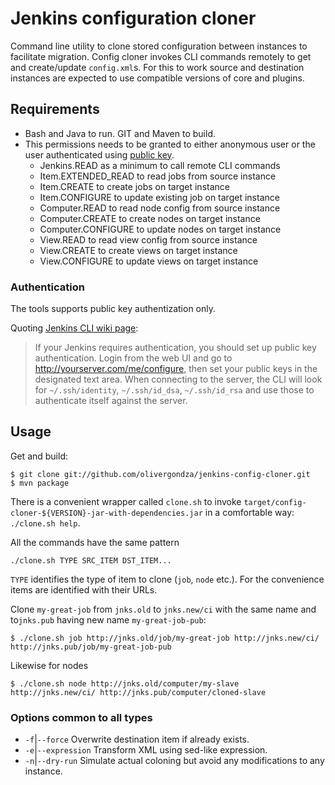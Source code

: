# Jenkins configuration cloner

Command line utility to clone stored configuration between instances to facilitate migration. Config cloner invokes CLI commands remotely to get and create/update `config.xml`s. For this to work source and destination instances are expected to use compatible versions of core and plugins.

## Requirements

- Bash and Java to run. GIT and Maven to build.
- This permissions needs to be granted to either anonymous user or the user authenticated using [public key](https://wiki.jenkins-ci.org/display/JENKINS/Jenkins+CLI#JenkinsCLI-WorkingwithCredentials).
  - Jenkins.READ as a minimum to call remote CLI commands
  - Item.EXTENDED_READ to read jobs from source instance
  - Item.CREATE to create jobs on target instance
  - Item.CONFIGURE to update existing job on target instance
  - Computer.READ to read node config from source instance
  - Computer.CREATE to create nodes on target instance
  - Computer.CONFIGURE to update nodes on target instance
  - View.READ to read view config from source instance
  - View.CREATE to create views on target instance
  - View.CONFIGURE to update views on target instance

### Authentication

The tools supports public key authentization only.

Quoting [Jenkins CLI wiki page](https://wiki.jenkins-ci.org/display/JENKINS/Jenkins+CLI):

> If your Jenkins requires authentication, you should set up public key authentication. Login from the web UI and go to http://yourserver.com/me/configure, then set your public keys in the designated text area. When connecting to the server, the CLI will look for `~/.ssh/identity`, `~/.ssh/id_dsa`, `~/.ssh/id_rsa` and use those to authenticate itself against the server.

## Usage

Get and build:

	$ git clone git://github.com/olivergondza/jenkins-config-cloner.git
	$ mvn package

There is a convenient wrapper called `clone.sh` to invoke `target/config-cloner-${VERSION}-jar-with-dependencies.jar`
in a comfortable way: `./clone.sh help`.


All the commands have the same pattern 

	./clone.sh TYPE SRC_ITEM DST_ITEM...

`TYPE` identifies the type of item to clone (`job`, `node` etc.). For the convenience items are identified with their URLs.

Clone `my-great-job` from `jnks.old` to `jnks.new/ci` with the same name and to`jnks.pub` having new name `my-great-job-pub`:

	$ ./clone.sh job http://jnks.old/job/my-great-job http://jnks.new/ci/ http://jnks.pub/job/my-great-job-pub

Likewise for nodes

	$ ./clone.sh node http://jnks.old/computer/my-slave http://jnks.new/ci/ http://jnks.pub/computer/cloned-slave

### Options common to all types

- `-f`|`--force` Overwrite destination item if already exists.
- `-e`|`--expression` Transform XML using sed-like expression.
- `-n`|`--dry-run` Simulate actual coloning but avoid any modifications to any instance.

